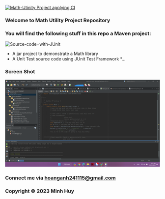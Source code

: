 [![Math-Utinity Project applying CI](https://github.com/minhuy2411/math-util-mvn/actions/workflows/mathutil-ci.yml/badge.svg)](https://github.com/minhuy2411/math-util-mvn/actions/workflows/mathutil-ci.yml)

### Welcome to Math Utility Project Repository

### You will find the following stuff in this repo a Maven project:
![Source-code=with-JUnit]()

* A jar project to demonstrate a Math library
* A Unit Test source code using JUnit Test Framework
*...
### Screen Shot
![Screen Shot](https://github.com/minhuy2411/math-util-mvn/blob/main/Screenshots/Screenshot%202023-10-11%20155750.png)
### Connect me via hoanganh241115@gmail.com
### Copyright &#169; 2023 Minh Huy

